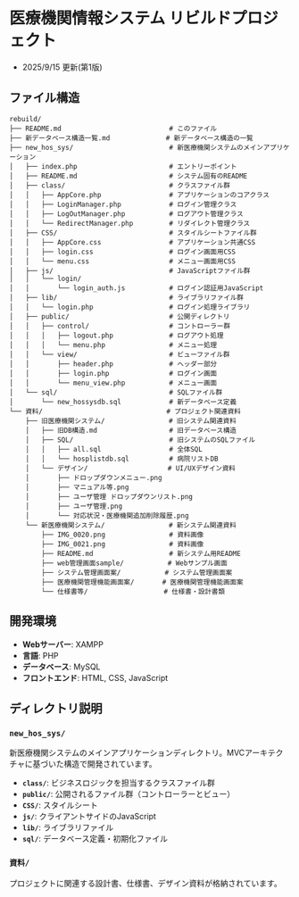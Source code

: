 # 医療機関情報システム リビルドプロジェクト

- 2025/9/15 更新(第1版)
## ファイル構造

```
rebuild/
├── README.md                           # このファイル
├── 新データベース構造一覧.md              # 新データベース構造の一覧
├── new_hos_sys/                        # 新医療機関システムのメインアプリケーション
│   ├── index.php                       # エントリーポイント
│   ├── README.md                       # システム固有のREADME
│   ├── class/                          # クラスファイル群
│   │   ├── AppCore.php                 # アプリケーションのコアクラス
│   │   ├── LoginManager.php            # ログイン管理クラス
│   │   ├── LogOutManager.php           # ログアウト管理クラス
│   │   └── RedirectManager.php         # リダイレクト管理クラス
│   ├── CSS/                            # スタイルシートファイル群
│   │   ├── AppCore.css                 # アプリケーション共通CSS
│   │   ├── login.css                   # ログイン画面用CSS
│   │   └── menu.css                    # メニュー画面用CSS
│   ├── js/                             # JavaScriptファイル群
│   │   └── login/
│   │       └── login_auth.js           # ログイン認証用JavaScript
│   ├── lib/                            # ライブラリファイル群
│   │   └── login.php                   # ログイン処理ライブラリ
│   ├── public/                         # 公開ディレクトリ
│   │   ├── control/                    # コントローラー群
│   │   │   ├── logout.php              # ログアウト処理
│   │   │   └── menu.php                # メニュー処理
│   │   └── view/                       # ビューファイル群
│   │       ├── header.php              # ヘッダー部分
│   │       ├── login.php               # ログイン画面
│   │       └── menu_view.php           # メニュー画面
│   └── sql/                            # SQLファイル群
│       └── new_hossysdb.sql            # 新データベース定義
└── 資料/                               # プロジェクト関連資料
    ├── 旧医療機関システム/                # 旧システム関連資料
    │   ├── 旧DB構造.md                  # 旧データベース構造
    │   ├── SQL/                        # 旧システムのSQLファイル
    │   │   ├── all.sql                 # 全体SQL
    │   │   └── hosplistdb.sql          # 病院リストDB
    │   └── デザイン/                    # UI/UXデザイン資料
    │       ├── ドロップダウンメニュー.png
    │       ├── マニュアル等.png
    │       ├── ユーザ管理 ドロップダウンリスト.png
    │       ├── ユーザ管理.png
    │       └── 対応状況・医療機関追加削除履歴.png
    └── 新医療機関システム/                # 新システム関連資料
        ├── IMG_0020.png                # 資料画像
        ├── IMG_0021.png                # 資料画像
        ├── README.md                   # 新システム用README
        ├── web管理画面sample/           # Webサンプル画面
        ├── システム管理画面案/           # システム管理画面案
        ├── 医療機関管理機能画面案/       # 医療機関管理機能画面案
        └── 仕様書等/                   # 仕様書・設計書類
```

## 開発環境

- **Webサーバー**: XAMPP
- **言語**: PHP
- **データベース**: MySQL
- **フロントエンド**: HTML, CSS, JavaScript

## ディレクトリ説明

### `new_hos_sys/`
新医療機関システムのメインアプリケーションディレクトリ。MVCアーキテクチャに基づいた構造で開発されています。

- **`class/`**: ビジネスロジックを担当するクラスファイル群
- **`public/`**: 公開されるファイル群（コントローラーとビュー）
- **`CSS/`**: スタイルシート
- **`js/`**: クライアントサイドのJavaScript
- **`lib/`**: ライブラリファイル
- **`sql/`**: データベース定義・初期化ファイル

### `資料/`
プロジェクトに関連する設計書、仕様書、デザイン資料が格納されています。

